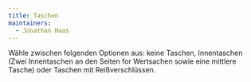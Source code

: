 ```yaml
---
title: Taschen
maintainers:
  - Jonathan Haas
---
```


Wähle zwischen folgenden Optionen aus: keine Taschen, Innentaschen (Zwei Innentaschen an den Seiten for Wertsachen sowie eine mittlere Tasche) oder Taschen mit Reißverschlüssen.
